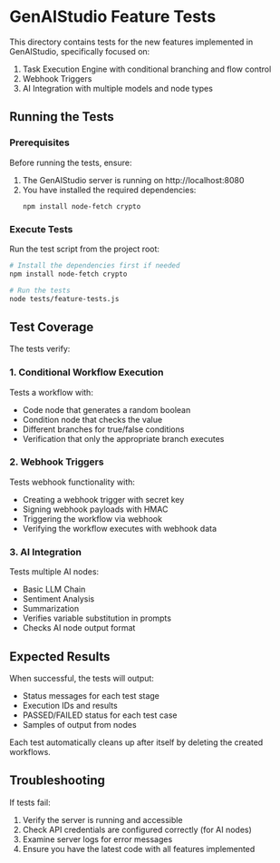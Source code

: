 # GenAIStudio Feature Tests

This directory contains tests for the new features implemented in GenAIStudio, specifically focused on:
1. Task Execution Engine with conditional branching and flow control
2. Webhook Triggers
3. AI Integration with multiple models and node types

## Running the Tests

### Prerequisites

Before running the tests, ensure:

1. The GenAIStudio server is running on http://localhost:8080
2. You have installed the required dependencies:
   ```
   npm install node-fetch crypto
   ```

### Execute Tests

Run the test script from the project root:

```bash
# Install the dependencies first if needed
npm install node-fetch crypto

# Run the tests
node tests/feature-tests.js
```

## Test Coverage

The tests verify:

### 1. Conditional Workflow Execution

Tests a workflow with:
- Code node that generates a random boolean
- Condition node that checks the value
- Different branches for true/false conditions
- Verification that only the appropriate branch executes

### 2. Webhook Triggers

Tests webhook functionality with:
- Creating a webhook trigger with secret key
- Signing webhook payloads with HMAC
- Triggering the workflow via webhook
- Verifying the workflow executes with webhook data

### 3. AI Integration

Tests multiple AI nodes:
- Basic LLM Chain
- Sentiment Analysis
- Summarization
- Verifies variable substitution in prompts
- Checks AI node output format

## Expected Results

When successful, the tests will output:
- Status messages for each test stage
- Execution IDs and results
- PASSED/FAILED status for each test case
- Samples of output from nodes

Each test automatically cleans up after itself by deleting the created workflows.

## Troubleshooting

If tests fail:
1. Verify the server is running and accessible
2. Check API credentials are configured correctly (for AI nodes)
3. Examine server logs for error messages
4. Ensure you have the latest code with all features implemented
